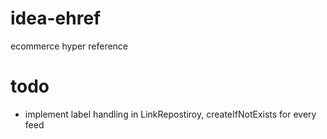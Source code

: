# idea-ehref
ecommerce hyper reference

# todo
- implement label handling in LinkRepostiroy, createIfNotExists for every feed